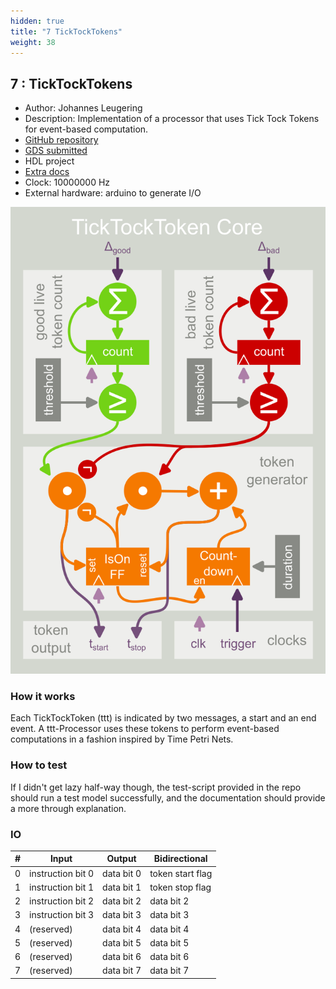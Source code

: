 ```yaml
---
hidden: true
title: "7 TickTockTokens"
weight: 38
---
```


## 7 : TickTockTokens

* Author: Johannes Leugering
* Description: Implementation of a processor that uses Tick Tock Tokens for event-based computation.
* [GitHub repository](https://github.com/jleugeri/tnt-ticktocktokens)
* [GDS submitted](https://github.com/jleugeri/tnt-ticktocktokens/actions/runs/6741682814)
* HDL project
* [Extra docs](README.md)
* Clock: 10000000 Hz
* External hardware: arduino to generate I/O

![picture](images/picture.png)

### How it works

Each TickTockToken (ttt) is indicated by two messages, a start and an end event. A ttt-Processor uses these tokens to perform event-based computations in a fashion inspired by Time Petri Nets.


### How to test

If I didn't get lazy half-way though, the test-script provided in the repo should run a test model successfully, and the documentation should provide a more through explanation.


### IO

| # | Input        | Output       | Bidirectional      |
|---|--------------|--------------| -------------------|
| 0 | instruction bit 0  | data bit 0 | token start flag | data bit 0 |
| 1 | instruction bit 1  | data bit 1 | token stop flag | data bit 1 |
| 2 | instruction bit 2  | data bit 2 | data bit 2 |
| 3 | instruction bit 3  | data bit 3 | data bit 3 |
| 4 | (reserved)  | data bit 4 | data bit 4 |
| 5 | (reserved)  | data bit 5 | data bit 5 |
| 6 | (reserved)  | data bit 6 | data bit 6 |
| 7 | (reserved)  | data bit 7 | data bit 7 | good/bad token flag (0 = good, 1 = bad) |
